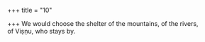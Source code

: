 +++
title = "10"

+++
We would choose the shelter of the mountains, of the rivers,  
of Viṣṇu, who stays by.  